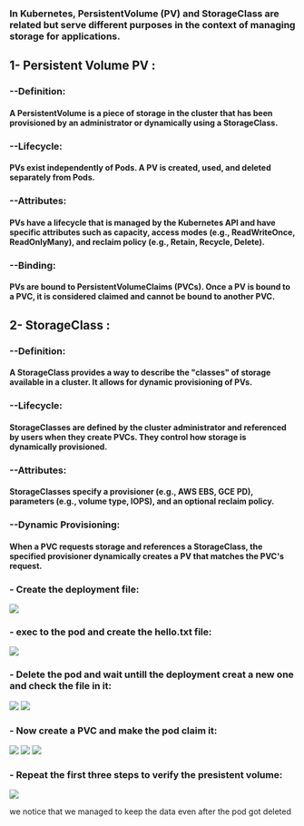 ### In Kubernetes, PersistentVolume (PV) and StorageClass are related but serve different purposes in the context of managing storage for applications.
## 1- Persistent Volume PV :
### --Definition:
#### A PersistentVolume is a piece of storage in the cluster that has been provisioned by an administrator or dynamically using a StorageClass.

### --Lifecycle:
#### PVs exist independently of Pods. A PV is created, used, and deleted separately from Pods.

### --Attributes: 
#### PVs have a lifecycle that is managed by the Kubernetes API and have specific attributes such as capacity, access modes (e.g., ReadWriteOnce, ReadOnlyMany), and reclaim policy (e.g., Retain, Recycle, Delete).

### --Binding: 
#### PVs are bound to PersistentVolumeClaims (PVCs). Once a PV is bound to a PVC, it is considered claimed and cannot be bound to another PVC.


## 2- StorageClass :
### --Definition:
#### A StorageClass provides a way to describe the "classes" of storage available in a cluster. It allows for dynamic provisioning of PVs.

### --Lifecycle:
#### StorageClasses are defined by the cluster administrator and referenced by users when they create PVCs. They control how storage is dynamically provisioned.

### --Attributes:
#### StorageClasses specify a provisioner (e.g., AWS EBS, GCE PD), parameters (e.g., volume type, IOPS), and an optional reclaim policy.

### --Dynamic Provisioning:
#### When a PVC requests storage and references a StorageClass, the specified provisioner dynamically creates a PV that matches the PVC's request.


### - Create the deployment file:
<img src="https://github.com/Asem-Mohamed-321/iVolve-OJT/assets/167926594/d7bd8246-16ff-4aaf-87f9-e00a4ea79937">

### - exec to the pod and create the hello.txt file:
<img src="https://github.com/Asem-Mohamed-321/iVolve-OJT/assets/167926594/d180f867-9306-4507-a477-5abc4de2a694">

### - Delete the pod and wait untill the deployment creat a new one and check the file in it:
<img src="https://github.com/Asem-Mohamed-321/iVolve-OJT/assets/167926594/54ee0791-f317-448f-ac90-de30691fbfbf">

<img src="https://github.com/Asem-Mohamed-321/iVolve-OJT/assets/167926594/0f05c655-3f16-4a18-ac9c-f6a6e61c9ead">

### - Now create a PVC and make the pod claim it:
<img src="https://github.com/Asem-Mohamed-321/iVolve-OJT/assets/167926594/ac689a6f-5bc2-42ba-8921-fdd625971ae5">

<img src="https://github.com/Asem-Mohamed-321/iVolve-OJT/assets/167926594/8133749f-f43a-4653-983e-20de992e9786">

<img src="https://github.com/Asem-Mohamed-321/iVolve-OJT/assets/167926594/21e1c207-cd21-4e0d-b6d4-303fbe3871f2">

### - Repeat the first three steps to verify the presistent volume:

<img src="https://github.com/Asem-Mohamed-321/iVolve-OJT/assets/167926594/e2595c3f-e863-4017-a233-a5a00e6ccdc0">

we notice that we managed to keep the data even after the pod got deleted
